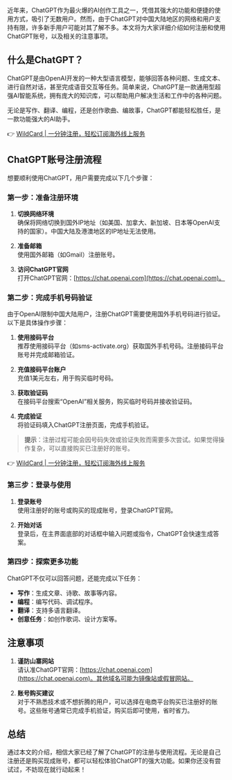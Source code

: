 近年来，ChatGPT作为最火爆的AI创作工具之一，凭借其强大的功能和便捷的使用方式，吸引了无数用户。然而，由于ChatGPT对中国大陆地区的网络和用户支持有限，许多新手用户可能对其了解不多。本文将为大家详细介绍如何注册和使用ChatGPT账号，以及相关的注意事项。

## 什么是ChatGPT？

ChatGPT是由OpenAI开发的一种大型语言模型，能够回答各种问题、生成文本、进行自然对话，甚至完成语音交互等任务。简单来说，ChatGPT是一款通用型超强AI智能系统，拥有庞大的知识库，可以帮助用户解决生活和工作中的各种问题。

无论是写作、翻译、编程，还是创作歌曲、编故事，ChatGPT都能轻松胜任，是一款功能强大的AI助手。

👉 [WildCard | 一分钟注册，轻松订阅海外线上服务](https://bit.ly/bewildcard)

## ChatGPT账号注册流程

想要顺利使用ChatGPT，用户需要完成以下几个步骤：

### 第一步：准备注册环境

1. **切换网络环境**  
   确保将网络切换到国外IP地址（如美国、加拿大、新加坡、日本等OpenAI支持的国家）。中国大陆及港澳地区的IP地址无法使用。
   
2. **准备邮箱**  
   使用国外邮箱（如Gmail）注册账号。

3. **访问ChatGPT官网**  
   打开ChatGPT官网：[https://chat.openai.com](https://chat.openai.com)。

### 第二步：完成手机号码验证

由于OpenAI限制中国大陆用户，注册ChatGPT需要使用国外手机号码进行验证。以下是具体操作步骤：

1. **使用接码平台**  
   推荐使用接码平台（如sms-activate.org）获取国外手机号码。注册接码平台账号并完成邮箱验证。

2. **充值接码平台账户**  
   充值1美元左右，用于购买临时号码。

3. **获取验证码**  
   在接码平台搜索“OpenAI”相关服务，购买临时号码并接收验证码。

4. **完成验证**  
   将验证码填入ChatGPT注册页面，完成手机验证。

> **提示**：注册过程可能会因号码失效或验证失败而需要多次尝试。如果觉得操作复杂，可以直接购买已注册好的账号。

👉 [WildCard | 一分钟注册，轻松订阅海外线上服务](https://bit.ly/bewildcard)

### 第三步：登录与使用

1. **登录账号**  
   使用注册好的账号或购买的现成账号，登录ChatGPT官网。

2. **开始对话**  
   登录后，在主界面底部的对话框中输入问题或指令，ChatGPT会快速生成答案。

### 第四步：探索更多功能

ChatGPT不仅可以回答问题，还能完成以下任务：

- **写作**：生成文章、诗歌、故事等内容。
- **编程**：编写代码、调试程序。
- **翻译**：支持多语言翻译。
- **创意任务**：如创作歌词、设计方案等。

## 注意事项

1. **谨防山寨网站**  
   请认准ChatGPT官网：[https://chat.openai.com](https://chat.openai.com)。其他域名可能为镜像站或假冒网站。

2. **账号购买建议**  
   对于不熟悉技术或不想折腾的用户，可以选择在电商平台购买已注册好的账号。这些账号通常已完成手机验证，购买后即可使用，省时省力。

## 总结

通过本文的介绍，相信大家已经了解了ChatGPT的注册与使用流程。无论是自己注册还是购买现成账号，都可以轻松体验ChatGPT的强大功能。如果你还没有尝试过，不妨现在就行动起来！